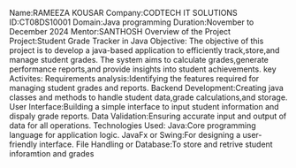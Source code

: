 Name:RAMEEZA KOUSAR
Company:CODTECH IT SOLUTIONS
ID:CT08DS10001
Domain:Java programming
Duration:November to December 2024
Mentor:SANTHOSH
Overview of the Project
Project:Student Grade Tracker in Java
Objective:
The objective of this project is to develop a java-based application to efficiently track,store,and manage student grades.
The system aims to calculate grades,generate performance reports,and provide insights into student achievements.
key Activites:
Requirements analysis:Identifying the features required for managing student grades and reports.
Backend Development:Creating java classes and methods to handle student data,grade calculations,and storage.
User Interface:Building a simple interface to input student information and dispaly grade reports.
Data Validation:Ensuring accurate input and output of data for all operations.
Technologies Used:
Java:Core programming language for application logic.
JavaFx or Swing:For designing a user-friendly interface.
File Handling or Database:To store and retrive student inforamtion and grades

